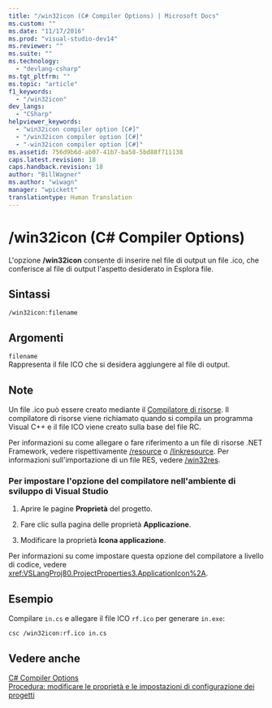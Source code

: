 ```yaml
---
title: "/win32icon (C# Compiler Options) | Microsoft Docs"
ms.custom: ""
ms.date: "11/17/2016"
ms.prod: "visual-studio-dev14"
ms.reviewer: ""
ms.suite: ""
ms.technology: 
  - "devlang-csharp"
ms.tgt_pltfrm: ""
ms.topic: "article"
f1_keywords: 
  - "/win32icon"
dev_langs: 
  - "CSharp"
helpviewer_keywords: 
  - "win32icon compiler option [C#]"
  - "/win32icon compiler option [C#]"
  - "-win32icon compiler option [C#]"
ms.assetid: 756d9b6d-ab07-41b7-ba58-5bd88f711138
caps.latest.revision: 18
caps.handback.revision: 18
author: "BillWagner"
ms.author: "wiwagn"
manager: "wpickett"
translationtype: Human Translation
---
```

# /win32icon (C# Compiler Options)
L'opzione **\/win32icon** consente di inserire nel file di output un file .ico, che conferisce al file di output l'aspetto desiderato in Esplora file.  
  
## Sintassi  
  
```  
/win32icon:filename  
```  
  
## Argomenti  
 `filename`  
 Rappresenta il file ICO che si desidera aggiungere al file di output.  
  
## Note  
 Un file .ico può essere creato mediante il [Compilatore di risorse](http://go.microsoft.com/fwlink/?LinkId=148370).  Il compilatore di risorse viene richiamato quando si compila un programma Visual C\+\+ e il file ICO viene creato sulla base del file RC.  
  
 Per informazioni su come allegare o fare riferimento a un file di risorse .NET Framework, vedere rispettivamente [\/resource](../../../csharp/language-reference/compiler-options/resource-compiler-option.md) o [\/linkresource](../../../csharp/language-reference/compiler-options/linkresource-compiler-option.md).  Per informazioni sull'importazione di un file RES, vedere [\/win32res](../../../csharp/language-reference/compiler-options/win32res-compiler-option.md).  
  
### Per impostare l'opzione del compilatore nell'ambiente di sviluppo di Visual Studio  
  
1.  Aprire le pagine **Proprietà** del progetto.  
  
2.  Fare clic sulla pagina delle proprietà **Applicazione**.  
  
3.  Modificare la proprietà **Icona applicazione**.  
  
 Per informazioni su come impostare questa opzione del compilatore a livello di codice, vedere <xref:VSLangProj80.ProjectProperties3.ApplicationIcon%2A>.  
  
## Esempio  
 Compilare `in.cs` e allegare il file ICO `rf.ico` per generare `in.exe`:  
  
```  
csc /win32icon:rf.ico in.cs  
```  
  
## Vedere anche  
 [C\# Compiler Options](../../../csharp/language-reference/compiler-options/index.md)   
 [Procedura: modificare le proprietà e le impostazioni di configurazione dei progetti](http://msdn.microsoft.com/it-it/e7184bc5-2f2b-4b4f-aa9a-3ecfcbc48b67)
